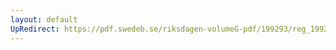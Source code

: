 ```yaml
---
layout: default
UpRedirect: https://pdf.swedeb.se/riksdagen-volumeG-pdf/199293/reg_199293_KU/reg_199293_KU_0005.pdf
---
```

